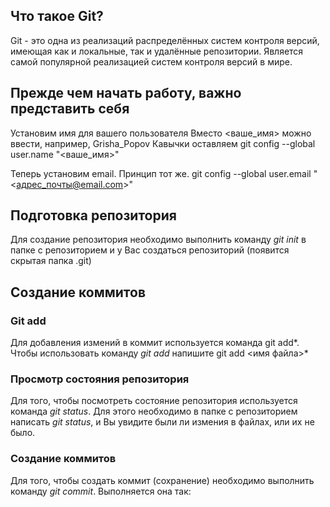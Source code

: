 ## Что такое Git?
Git - это одна из реализаций распределённых систем контроля версий, имеющая как и локальные, так и удалённые репозитории. Является самой популярной реализацией систем контроля версий в мире.

## Прежде чем начать работу, важно представить себя
Установим имя для вашего пользователя
Вместо <ваше_имя> можно ввести, например, Grisha_Popov
Кавычки оставляем
git config --global user.name "<ваше_имя>"

Теперь установим email. Принцип тот же.
git config --global user.email "<адрес_почты@email.com>"

## Подготовка репозитория
Для создание репозитория необходимо выполнить команду
*git init* в папке с репозиторием и у Вас создаться репозиторий (появится скрытая папка .git)

## Создание коммитов
### Git add
Для добавления измений в коммит используется команда
﻿git add*. Чтобы использовать команду *git add* напишите
﻿git add <имя файла>*
### Просмотр состояния репозитория
Для того, чтобы посмотреть состояние репозитория используется команда *git status*. Для этого необходимо в папке с репозиторием написать *git status*, и Вы увидите были ли измения в файлах, или их не было.
### Создание коммитов
Для того, чтобы создать коммит (сохранение) необходимо выполнить команду *git commit*. Выполняется она так:
